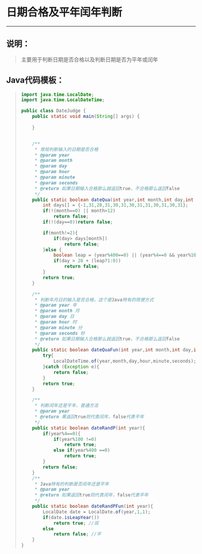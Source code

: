 # 日期合格及平年闰年判断

---

## 说明：

> 主要用于判断日期是否合格以及判断日期是否为平年或闰年

## Java代码模板：

> ```java
> import java.time.LocalDate;
> import java.time.LocalDateTime;
> 
> public class DateJudge {
>     public static void main(String[] args) {
>         
>     }
> 
> 
>     /**
>      * 常规判断输入的日期是否合格
>      * @param year
>      * @param month
>      * @param day
>      * @param hour
>      * @param minute
>      * @param seconds
>      * @return 如果日期输入合格那么就返回true，不合格那么返回false
>      */
>     public static boolean dateQua(int year,int month,int day,int hour,int minute,int seconds) {
>         int days[] = {-1,31,28,31,30,31,30,31,31,30,31,30,31};
>         if(!(month==0) || month>12)
>             return false;
>         if(!(day==0))return false;
> 
>         if(month!=2){
>             if(day> days[month])
>                 return false;
>         }else {
>             boolean leap = (year%400==0) || (year%4==0 && year%100!=0);
>             if(day > 28 + (leap?1:0))
>                 return false;
>         }
>         return true;
>     }
> 
>     /**
>      * 判断年月日的输入是否合格，这个是Java特有的简便方式
>      * @param year 年
>      * @param month 月
>      * @param day 日
>      * @param hour 时
>      * @param minute 分
>      * @param seconds 秒
>      * @return 如果日期输入合格那么就返回true，不合格那么返回false
>      */
>     public static boolean dateQuaFun(int year,int month,int day,int hour,int minute,int seconds){
>         try{
>             LocalDateTime.of(year,month,day,hour,minute,seconds);
>         }catch (Exception e){
>             return false;
>         }
>         return true;
>     }
> 
>     /**
>      * 判断闰年还是平年，普通方法
>      * @param year
>      * @return 果返回true则代表闰年，false代表平年
>      */
>     public static boolean dateRandP(int year){
>         if(year%4==0){
>             if(year%100 !=0)
>                 return true;
>             else if(year%400 ==0)
>                 return true;
>         }
>         return false;
>     }
>     /**
>      * Java特有的判断是否闰年还是平年
>      * @param year
>      * @return 如果返回true则代表闰年，false代表平年
>      */
>     public static boolean dateRandPFun(int year){
>         LocalDate date = LocalDate.of(year,1,1);
>         if(date.isLeapYear())
>             return true; //润
>         else
>             return false; //平
>     }
> }
> ```